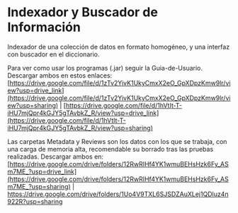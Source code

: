 # Indexador y Buscador de Información
Indexador de una colección de datos en formato homogéneo, y una interfaz con buscador en el diccionario.

Para ver como usar los programas (.jar) seguir la Guia-de-Usuario. Descargar ambos en estos enlaces: [https://drive.google.com/file/d/1zTv2YivK1UkyCmxX2eO_GpXDpzKmw9lr/view?usp=drive_link](https://drive.google.com/file/d/1zTv2YivK1UkyCmxX2eO_GpXDpzKmw9lr/view?usp=sharing) | [https://drive.google.com/file/d/1hVtIt-T-iHU7mjQpr4kGJY5gTAvbkZ_R/view?usp=drive_link](https://drive.google.com/file/d/1hVtIt-T-iHU7mjQpr4kGJY5gTAvbkZ_R/view?usp=sharing)

Las carpetas Metadata y Reviews son los datos con los que se trabaja, con una carga de memoria alta, recomendable su borrado tras las pruebas realizadas. Descargar ambos en: [https://drive.google.com/drive/folders/12RwRIHf4YK1wmuBEHsHzk6Fy_ASm7ME_?usp=drive_link](https://drive.google.com/drive/folders/12RwRIHf4YK1wmuBEHsHzk6Fy_ASm7ME_?usp=sharing) | https://drive.google.com/drive/folders/1Uo4V9TXL6SJSDZAuXLej1QDluz4n922R?usp=sharing
